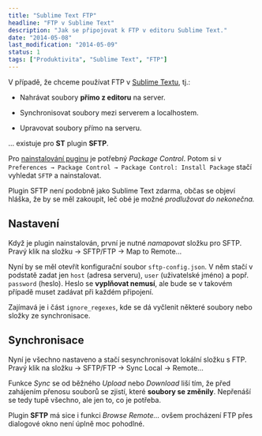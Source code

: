```yaml
---
title: "Sublime Text FTP"
headline: "FTP v Sublime Text"
description: "Jak se připojovat k FTP v editoru Sublime Text."
date: "2014-05-08"
last_modification: "2014-05-09"
status: 1
tags: ["Produktivita", "Sublime Text", "FTP"]
---
```


V případě, že chceme používat FTP v [Sublime Textu](/sublime-text), tj.:

  - Nahrávat soubory **přímo z editoru** na server.

  - Synchronisovat soubory mezi serverem a localhostem.

  - Upravovat soubory přímo na serveru.

… existuje pro **ST** plugin **SFTP**.

Pro [nainstalování puginu](/pluginy-sublime-text) je potřebný *Package Control*. Potom si v `Preferences → Package Control → Package Control: Install Package` stačí vyhledat `SFTP` a nainstalovat.

Plugin SFTP není podobně jako Sublime Text zdarma, občas se objeví hláška, že by se měl zakoupit, leč obé je možné *prodlužovat do nekonečna.*

## Nastavení

Když je plugin nainstalován, první je nutné *namapovat* složku pro SFTP. Pravý klik na složku → SFTP/FTP → Map to Remote…

Nyní by se měl otevřít konfigurační soubor `sftp-config.json`. V něm stačí v podstatě zadat jen `host` (adresa serveru), `user` (uživatelské jméno) a popř. `password` (heslo). Heslo se **vyplňovat nemusí**, ale bude se v takovém případě muset zadávat při každém připojení.

Zajímavá je i část `ignore_regexes`, kde se dá vyčlenit některé soubory nebo složky ze synchronisace.

## Synchronisace

Nyní je všechno nastaveno a stačí sesynchronisovat lokální složku s FTP. Pravý klik na složku → SFTP/FTP → Sync Local -> Remote…

Funkce *Sync* se od běžného *Upload* nebo *Download* liší tím, že před zahájením přenosu souborů se zjistí, které **soubory se změnily**. Nepřenáší se tedy tupě všechno, ale jen to, co je potřeba.

Plugin **SFTP** má sice i funkci *Browse Remote…* ovšem procházení FTP přes dialogové okno není úplně moc pohodlné.